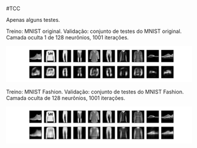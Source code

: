 #TCC

Apenas alguns testes.

Treino: MNIST original. Validação: conjunto de testes do MNIST original. Camada oculta 1 de 128 neurônios, 1001 iterações. 

![alt text](mnist_fashion_.png)



Treino: MNIST Fashion. Validação: conjunto de testes do MNIST Fashion. Camada oculta de 128 neurônios, 1001 iterações. 

![alt text](fashion_TEST.png)


